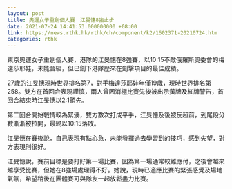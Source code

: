 ```yaml
---
layout: post
title: 奧運女子重劍個人賽　江旻憓8強止步
date: 2021-07-24 14:41:53.000000000 +08:00
link: https://news.rthk.hk/rthk/ch/component/k2/1602371-20210724.htm
categories: rthk
---
```


東京奧運女子重劍個人賽，港隊的江旻憓在8強賽，以10:15不敵俄羅斯奧委會的梅達莎耶娃，未能晉級，但已創下港隊歷來在劍擊項目的最佳成績。

27歲的江旻憓現時世界排名第7，對手梅達莎耶娃年僅19歲，現時世界排名第258。雙方在首回合表現謹慎，兩人曾因消極比賽先後被出示黃牌及紅牌警告，首回合結束時江旻憓以2:1領先。

第二回合開始戰情較為緊湊，雙方數次打成平手，江旻憓及後被反超前，到尾段分數漸漸被拉開，最終以10:15落敗。

江旻憓在賽後說，自己表現有點心急，未能發揮過去學習到的技巧，感到失望，對方表現則很好。

江旻憓說，賽前目標是要打好第一場比賽，因為第一場通常較難應付，之後會越來越享受比賽，但她在8強場處理得不好。她說，現時已適應比賽的緊張感覺及場地氣氛，希望稍後在團體賽可與隊友一起放鬆盡力比賽。
